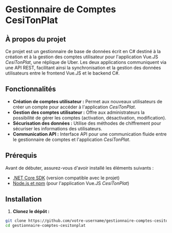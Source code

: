 # Gestionnaire de Comptes CesiTonPlat

## À propos du projet

Ce projet est un gestionnaire de base de données écrit en C# destiné à la création et à la gestion des comptes utilisateur pour l'application Vue.JS *CesiTonPlat*, une réplique de Uber. Les deux applications communiquent via une API REST, facilitant ainsi la synchronisation et la gestion des données utilisateurs entre le frontend Vue.JS et le backend C#.

## Fonctionnalités

- **Création de comptes utilisateur :** Permet aux nouveaux utilisateurs de créer un compte pour accéder à l'application *CesiTonPlat*.
- **Gestion des comptes utilisateur :** Offre aux administrateurs la possibilité de gérer les comptes (activation, désactivation, modification).
- **Sécurisation des données :** Utilise des méthodes de chiffrement pour sécuriser les informations des utilisateurs.
- **Communication API :** Interface API pour une communication fluide entre le gestionnaire de comptes et l'application *CesiTonPlat*.

## Prérequis

Avant de débuter, assurez-vous d'avoir installé les éléments suivants :

- [.NET Core SDK](https://dotnet.microsoft.com/download) (version compatible avec le projet)
- [Node.js et npm](https://nodejs.org/) (pour l'application Vue.JS *CesiTonPlat*)

## Installation

1. **Clonez le dépôt :**

```bash
git clone https://github.com/votre-username/gestionnaire-comptes-cesitonplat.git
cd gestionnaire-comptes-cesitonplat
